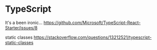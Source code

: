 # TypeScript

It's a been ironic...
https://github.com/Microsoft/TypeScript-React-Starter/issues/8

static classes
https://stackoverflow.com/questions/13212521/typescript-static-classes
